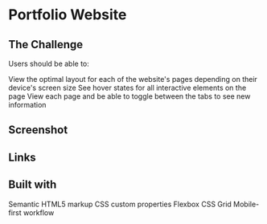 # Portfolio Website

## The Challenge

Users should be able to:

View the optimal layout for each of the website's pages depending on their device's screen size
See hover states for all interactive elements on the page
View each page and be able to toggle between the tabs to see new information

## Screenshot

## Links

## Built with

Semantic HTML5 markup
CSS custom properties
Flexbox
CSS Grid
Mobile-first workflow
